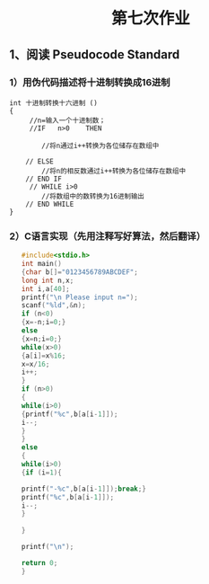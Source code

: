# <center> 第七次作业</center>      
## 1、阅读 Pseudocode Standard  
### 1）用伪代码描述将十进制转换成16进制  

    int 十进制转换十六进制 ()
    {
         //n=输入一个十进制数；
         //IF   n>0    THEN

            //将n通过i++转换为各位储存在数组中
          
        // ELSE 
            //将n的相反数通过i++转换为各位储存在数组中
        // END IF 
         // WHILE i>0 
            //将数组中的数转换为16进制输出
        // END WHILE
    }
### 2）C语言实现（先用注释写好算法，然后翻译）   
 ```c 
    #include<stdio.h>
    int main()
    {char b[]="0123456789ABCDEF";
    long int n,x;
    int i,a[40];
    printf("\n Please input n=");
    scanf("%ld",&n);
    if (n<0)
    {x=-n;i=0;}
    else 
    {x=n;i=0;}
    while(x>0)
    {a[i]=x%16;
    x=x/16;
    i++;
    }
    if (n>0)
    { 
    while(i>0)
    {printf("%c",b[a[i-1]]);
    i--;
    }
    }
    else 
    {
	while(i>0)
    {if (i=1){

    printf("-%c",b[a[i-1]]);break;}
    printf("%c",b[a[i-1]]);
    i--;
    }
    
    }

    printf("\n");

    return 0;
    } 

   
     
     

    
  
